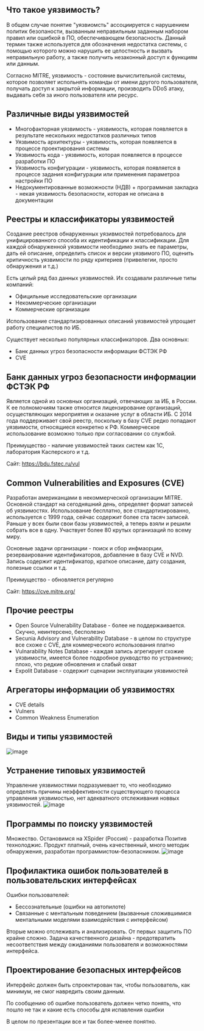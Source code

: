 ## Что такое уязвимость?
В общем случае понятие "уязвиомсть" ассоциируется с нарушением политик безопаности, вызванным неправильным заданным набором правил или ошибкой в ПО, обеспечивающем безопасность.
Данный термин также используется для обозначения недостатка системы, с помощью которого можно нарушить ее целостность и вызвать неправильную работу, а также получить незаконный доступ к функциям или данным.

Согласно MITRE, уязвимость - состояние вычислительной системы, которое позволяет испольнять команды от имени другого пользователя, получать доступ к закрытой информации, производить DDoS атаку, выдавать себя за иного пользователя или ресурс.

## Различные виды уязвимостей
- Многофакторная уязвимость - уязвимость, которая появляется в результате нескольких недостатков различных типов
- Уязвимость архитектуры - уязвимость, которая появляется в процессе проектирования системы
- Уязвимость кода - уязвимость, которая появляется в процессе разработки ПО
- Уязвимость конфигурации - уязвимость, которая появляется в процессе задания конфигурации или применения параметроа настройки ПО
- Недокументированные возможности (НДВ) + программная закладка - некая уязвимость безопасности, которая не описана в документации 

## Реестры и классификаторы уязвимостей
Создание реестров обнаруженных уязивмостей потребовалось для унифицированного способа их идентификации и классификации.
Для каждой обнаруженной уязвимости необходимо знать ее параметры, дать ей описание, определить список и версии уязвимого ПО, оценить критичность уязвимости по ряду критериев (привелегии, просто обнаружения и т.д.)

Есть целый ряд баз данных уязвимостей. Их создавали различные типы компаний:
- Официльные исследовательские организации
- Некоммерческие организации
- Коммерческие организации 

Использование стандартизированных описаний уязвимостей упрощает работу специалистов по ИБ.

Существует несколько популярных классификаторов. Два основных: 
- Банк данных угроз безопасности информации ФСТЭК РФ
- CVE

## Банк данных угроз безопасности информации ФСТЭК РФ
Является одной из основных организаций, отвечающих за ИБ, в России. К ее полномочиям также относится лицензирование организаций, осуществляющих мероприятия и оказание услуг в области ИБ.
С 2014 года поддерживает свой реестр, поскольку в базу CVE редко попадают уязвимости, относящиеся конкретно к РФ. Коммерческое использование возможно только при согласовании со службой.

Преимущество - наличие уязвимостей таких систем как 1С, лаборатория Касперского и т.д.

Сайт: https://bdu.fstec.ru/vul

## Common Vulnerabilities and Exposures (CVE)
Разработан американцами в некоммерческой организации MITRE. Основной стандарт на сегодняшний день, определяет формат записей об уязвимостях. Использование бесплатно, все стандартизированно, используется с 1999 года, сейчас содержит более ста тасяч записей.
Раньше у всех были свои базы уязвимостей, а теперь взяли и решили собрать все в одну. Участвует более 80 крутых организаций по всему миру. 

Основные задачи организации - поиск и сбор инфмаорции, резерваирование идентификаторов, добавление в базу CVE и NVD. Запись содержит идентификатор, краткое описание, дату создания, полезные ссылки и т.д.

Преимущество - обновляется регулярно 

Сайт: https://cve.mitre.org/

## Прочие реестры
- Open Source Vulnerability Database - более не поддержаивается. Скучно, неинтерсено, бесполезно
- Secunia Advisory and Vulnerability Database - в целом по структуре все схоже с CVE, для коммерческого использования платно
- Vulnarability Notes Database - каждая запись агрегирует схожие уязвимости, имеется более подробное рукводство по устранению; плохо, что редкие обновления и слабый охват
- Expolit Database - содержит сценарии эксплуатации уязвимостей

## Агрегаторы информации об уязвимостях
- CVE details
- Vulners
- Common Weakness Enumeration

## Виды и типы уязвимостей
![image](https://user-images.githubusercontent.com/43881447/109813668-b74c9c80-7c3e-11eb-9186-ba3af5d13f92.png)

## Устранение типовых уязвимостей
Управление уязвимостями подразумевает то, что необходимо определять причины неэффективности существующего процесса управления уязвимостью, нет адекватного отслеживания новвых уязвимостей.
![image](https://user-images.githubusercontent.com/43881447/109813749-cb909980-7c3e-11eb-9d68-c828761851ca.png)

## Программы по поиску уязвимостей
Множество. Остановимся на XSpider (Россия) - разработка Позитив технолоджис. Продукт платный, очень качественный, много методик обнаружения, разработан программистом-безопасником.
![image](https://user-images.githubusercontent.com/43881447/109813770-d1867a80-7c3e-11eb-82da-85436012f281.png)

## Профилактика ошибок пользователей в пользовательских интерфейсах
Ошибки пользователей:
- Бессознательные (ошибки на автопилоте)
- Связанные с ментальным поведением (вызванные сложившимися ментальными моделями взаимодействия с интерфейсом)

Вторые можно отслеживать и анализировать. От первых защитить ПО крайне сложно. Задача качественного дизайна - предотвратить несоответствия между ожиданиями пользователя и возможностями интерфейса.

## Проектирование безопасных интерфейсов

Интерфейс должен быть спроектирован так, чтобы пользователь, как минимум, не смог навредить своим данным.

По сообщению об ошибке пользователь должен четко понять, что пошло не так и какие есть способы для испавления ошибки 

В целом по презентации все и так более-менее понятно.
